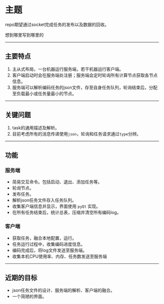 # 主题
repo期望通过socket完成任务的发布以及数据的回收。

想到哪里写到哪里的

---
## 主要特点

 1. 主从式布局，一台机器运行服务端，若干机器运行客户端。
 2. 客户端启动时会在服务端处注册；服务端会定时轮询所有计算节点获取各节点信息。
 3. 服务端可以解析编码任务的json文件，存至自身任务队列，轮询结束后，分配至负载最小或任务量最小的节点。

---

## 关键问题
 1. task的通用描述及解析。
 2. 目前考虑所有的消息传递使用`json`，轮询和任务请求通过`type`分辨。

---
## 功能

### 服务端
- 简易交互命令。包括启动、退出、添加任务等。
- 轮询节点。
- 发布任务。
- 解析json任务文件存入任务队列。
- 收集客户端信息并显示，界面使用 `pyQt` 实现。
- 在所有任务结束后，统计总表，压缩并清空所有编码log。


### 客户端
- 获取任务，融合本地配置，运行。
- 任务运行过程中，收集编码进度信息。
- 编码完成后，将log文件发送至服务端。
- 收集本机CPU使用率、内存、任务数发送至服务端

---
## 近期的目标
- json任务文件的设计、服务端的解析、客户端的融合。
- 一个简陋的界面。